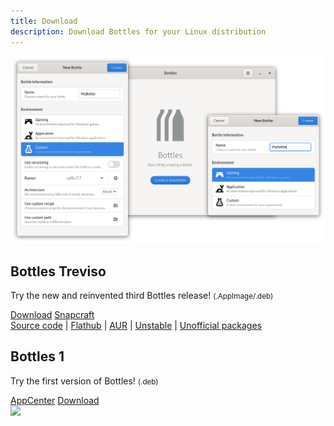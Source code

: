 ```yaml
---
title: Download
description: Download Bottles for your Linux distribution
---
```


<section class="downloads">
  <!-- v2 -->
  <div class="container">
    <div class="image">
      <img class="animate__animated animate__fadeIn" 
           src="https://raw.githubusercontent.com/bottlesdevs/Bottles/master/screenshot.png" />
    </div>
    <div class="info">
      <h2 class="animate__animated animate__fadeInRight">Bottles Treviso</h2>
      <p>Try the new and reinvented third Bottles release! <small>(.AppImage/.deb)</small></p>
      <a class="button" 
         href="https://github.com/bottlesdevs/Bottles/releases/tag/2021.7.1-treviso" 
         title="Download Bottles (.AppImage/.deb)">Download</a>
      <a class="button link"
         href="https://snapcraft.io/bottles" 
         title="Download Bottles from Snapcraft">Snapcraft</a>
      <div class="more-links">
        <a href="https://github.com/bottlesdevs/Bottles#build-with-meson-construction_worker">Source code</a> | 
        <a href="https://flathub.org/apps/details/com.usebottles.bottles">Flathub</a> | 
        <a href="https://aur.archlinux.org/packages/bottles/">AUR</a> | 
        <a href="https://github.com/bottlesdevs/Bottles/releases/tag/unstable">Unstable</a> | 
        <a href="https://github.com/bottlesdevs/Bottles#unofficial-packages">Unofficial packages</a>
      </div>
    </div>
  </div>
  <!-- v1 -->
  <div class="container">
    <div class="info">
      <h2 class="animate__animated animate__fadeInLeft">Bottles 1</h2>
      <p>Try the first version of Bottles! <small>(.deb)</small></p>
      <a class="button link"
         href="https://appcenter.elementary.io/com.github.mirkobrombin.bottles" 
         title="Download Bottles v1 from AppCenter">AppCenter</a>
      <a class="button"
         href="https://github.com/bottlesdevs/Bottles/releases/tag/continuous-v1" 
         title="Download Bottles v1 (.deb)">Download</a>
    </div>
    <div class="image">
      <img class="animate__animated animate__fadeIn" 
           src="https://raw.githubusercontent.com/bottlesdevs/Bottles/v1/data/screenshot-1.png" />
    </div>
  </div>
</section>
